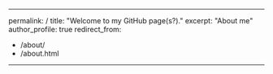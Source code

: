 ----
permalink: /
title: "Welcome to my GitHub page(s?)."
excerpt: "About me"
author_profile: true
redirect_from: 
  - /about/
  - /about.html
----
